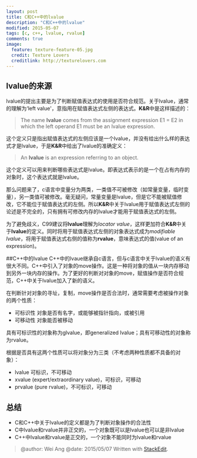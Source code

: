 ```yaml
---
layout: post
title: C和C++中的lvalue
description: "C和C++中的lvalue"
modified: 2015-05-07
tags: [c, c++, lvalue, rvalue]
comments: true
image:
  feature: texture-feature-05.jpg
  credit: Texture Lovers
  creditlink: http://texturelovers.com
---
```


## lvalue的来源
lvalue的提出主要是为了判断赋值表达式的使用是否符合规范。关于lvalue，通常的理解为‘left value'，意指用在赋值表达式左侧的表达式。**K&R**中是这样描述的：

>The name **lvalue** comes from the assignment expression E1 = E2 in which the left operand E1 must be an lvalue expression.

这个定义只是指出赋值表达式的左侧应该是一个lvalue，并没有给出什么样的表达式才是lvalue，于是**K&R**中给出了lvalue的准确定义：

> An **lvalue** is an expression referring to an object.

这个定义可以用来判断哪些表达式是lvalue。即表达式表示的是一个在占有内存的对象时，这个表达式就是lvalue。

那么问题来了，c语言中变量分为两类，一类值不可被修改（如常量变量，临时变量），另一类值可被修改。毫无疑问，常量变量是lvalue，但是它不能被赋值修改，它不能位于赋值表达式的左侧。所以**K&R**中关于lvalue用于赋值表达式左侧的论述是不完全的，只有拥有可修改内存的lvalue才能用于赋值表达式的左侧。

为了避免歧义，C99建议将**lvalue**理解为*locator value*，这样更加符合**K&R**中关于**lvalue**的定义。同时将用于赋值表达式左侧的对象表达式成为*modifiable lvalue*，将用于赋值表达式右侧的值称为**rvalue**，意味表达式的值(value of an expression)。

##C++中的lvalue
C++中的lvaue继承自c语言，但与c语言中关于lvalue的语义有很大不同。C++中引入了对象的move操作。这是一种将对象的值从一块内存移动到另外一块内存的操作。为了更好的判断对对象的move，赋值操作是否符合规范，C++中关于lvalue加入了新的语义。

在判断针对对象的寻址，复制，move操作是否合法时，通常需要考虑被操作对象的两个性质：

- 可标识性 对象是否有名字，或能够被指针指向，或被引用
- 可移动性 对象能否被移动

具有可标识性的对象称为glvalue，即generalized lvalue；具有可移动性的对象称为rvalue。

根据是否具有这两个性质可以将对象分为三类（不考虑两种性质都不具备的对象）：

- lvalue 可标识，不可移动
- xvalue (expert/extraordinary value)，可标识，可移动
- prvalue (pure rvalue)，不可标识，可移动


## 总结

- C和C++中关于lvalue的定义都是为了判断对象操作的合法性
- C中lvalue和rvalue并非正交的，一个对象既可以是lvalue也可以是非lvalue
- C++中lvalue和rvalue是正交的，一个对象不能同时为lvalue和rvalue


> @author: Wei Ang
> @date: 2015/05/07
> Written with [StackEdit](https://stackedit.io/).